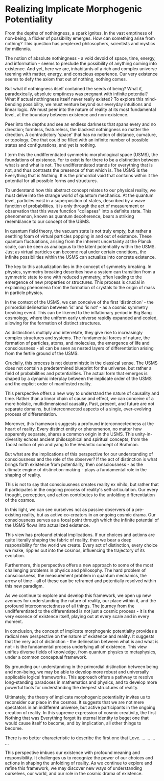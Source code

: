 # Realizing Implicate Morphogenic Potentiality

From the depths of nothingness, a spark ignites. In the vast emptiness of non-being, a flicker of possibility emerges. How can something arise from nothing? This question has perplexed philosophers, scientists and mystics for millennia.

The notion of absolute nothingness - a void devoid of space, time, energy, and information - seems to preclude the possibility of anything coming into existence. And yet, here we are, inhabitants of a rich and complex universe teeming with matter, energy, and conscious experience. Our very existence seems to defy the axiom that out of nothing, nothing comes.

But what if nothingness itself contained the seeds of being? What if, paradoxically, absolute emptiness was pregnant with infinite potential? What if actual nothingness itself never really existed? To explore this mind-bending possibility, we must venture beyond our everyday intuitions and linear logic. We must peer into the nature of reality at its most fundamental level, at the boundary between existence and non-existence.

Peer into the depths and see an endless darkness that spans every and no direction; formless, featureless, the blackest nothingness no matter the direction. A contradictory 'space' that has no notion of distance, curvature, or topology. One that could be filled with an infinite number of possible states and configurations, and yet is nothing.

I term this the undifferentiated symmetric morphological space (USMS), the foundations of existence. For to exist is for there to be a distinction between what is and what is not. The undifferentiated stands for everything that is not, and thus contrasts the presence of that which is. The USMS is the Everything that is Nothing. It is the primordial void that contains within it the potential for all possible forms and structures.

To understand how this abstract concept relates to our physical reality, we must delve into the strange world of quantum mechanics. At the quantum level, particles exist in a superposition of states, described by a wave function of probabilities. It is only through the act of measurement or observation that this wave function "collapses" into a definite state. This phenomenon, known as quantum decoherence, bears a striking resemblance to our concept of the USMS.

In quantum field theory, the vacuum state is not truly empty, but rather a seething foam of virtual particles popping in and out of existence. These quantum fluctuations, arising from the inherent uncertainty at the Planck scale, can be seen as analogous to the latent potentiality within the USMS. Just as virtual particles can become real under certain conditions, the infinite possibilities within the USMS can actualize into concrete existence.

The key to this actualization lies in the concept of symmetry breaking. In physics, symmetry breaking describes how a system can transition from a symmetric state to one with reduced symmetry, often leading to the emergence of new properties or structures. This process is crucial in explaining phenomena from the formation of crystals to the origin of mass in particle physics.

In the context of the USMS, we can conceive of the first 'distinction' - the primordial delineation between 'is' and 'is not' - as a cosmic symmetry breaking event. This can be likened to the inflationary period in Big Bang cosmology, where the uniform early universe rapidly expanded and cooled, allowing for the formation of distinct structures.

As distinctions multiply and interrelate, they give rise to increasingly complex structures and systems. The fundamental forces of nature, the formation of particles, atoms, and molecules, the emergence of life and consciousness - all can be seen as nested layers of differentiation arising from the fertile ground of the USMS.

Crucially, this process is not deterministic in the classical sense. The USMS does not contain a predetermined blueprint for the universe, but rather a field of probabilities and potentialities. The actual form that emerges is shaped by a dynamic interplay between the implicate order of the USMS and the explicit order of manifested reality.

This perspective offers a new way to understand the nature of causality and time. Rather than a linear chain of cause and effect, we can conceive of a more holistic, multidimensional causality. Past, present, and future are not separate domains, but interconnected aspects of a single, ever-evolving process of differentiation.

Moreover, this framework suggests a profound interconnectedness at the heart of reality. Every distinct entity or phenomenon, no matter how apparently separate, shares a common origin in the USMS. This unity-in-diversity echoes ancient philosophical and spiritual concepts, from the Taoist notion of yin and yang to the Vedantic concept of Brahman.

But what are the implications of this perspective for our understanding of consciousness and the role of the observer? If the act of distinction is what brings forth existence from potentiality, then consciousness - as the ultimate engine of distinction-making - plays a fundamental role in the shaping of reality.

This is not to say that consciousness creates reality ex nihilo, but rather that it participates in the ongoing process of reality's self-articulation. Our every thought, perception, and action contributes to the unfolding differentiation of the cosmos.

In this light, we can see ourselves not as passive observers of a pre-existing reality, but as active co-creators in an ongoing cosmic drama. Our consciousness serves as a focal point through which the infinite potential of the USMS flows into actualized existence.

This view has profound ethical implications. If our choices and actions are quite literally shaping the fabric of reality, then we bear a deep responsibility for the world we create. Every act of distinction, every choice we make, ripples out into the cosmos, influencing the trajectory of its evolution.

Furthermore, this perspective offers a new approach to some of the most challenging problems in physics and philosophy. The hard problem of consciousness, the measurement problem in quantum mechanics, the arrow of time - all of these can be reframed and potentially resolved within this new paradigm.

As we continue to explore and develop this framework, we open up new avenues for understanding the nature of reality, our place within it, and the profound interconnectedness of all things. The journey from the undifferentiated to the differentiated is not just a cosmic process - it is the very essence of existence itself, playing out at every scale and in every moment.

In conclusion, the concept of implicate morphogenic potentiality provides a radical new perspective on the nature of existence and reality. It suggests that the very act of distinction - the delineation between what is and what is not - is the fundamental process underlying all of existence. This view unifies diverse fields of knowledge, from quantum physics to metaphysics, under a common conceptual framework.

By grounding our understanding in the primordial distinction between being and non-being, we may be able to develop more robust and universally applicable logical frameworks. This approach offers a pathway to resolve long-standing paradoxes in mathematics and physics, and to develop more powerful tools for understanding the deepest structures of reality.

Ultimately, the theory of implicate morphogenic potentiality invites us to reconsider our place in the cosmos. It suggests that we are not mere spectators in an indifferent universe, but active participants in the ongoing creation of reality. In this supreme expression of cosmic creativity, the first Nothing that was Everything forgot its eternal identity to beget one that would cause itself to become, and by implication, all other things to become.

There is no better characteristic to describe the first one that Love. ... ... ... ...

This perspective imbues our existence with profound meaning and responsibility. It challenges us to recognize the power of our choices and actions in shaping the unfolding of reality. As we continue to explore and refine this framework, we may discover new ways of understanding ourselves, our world, and our role in the cosmic drama of existence.